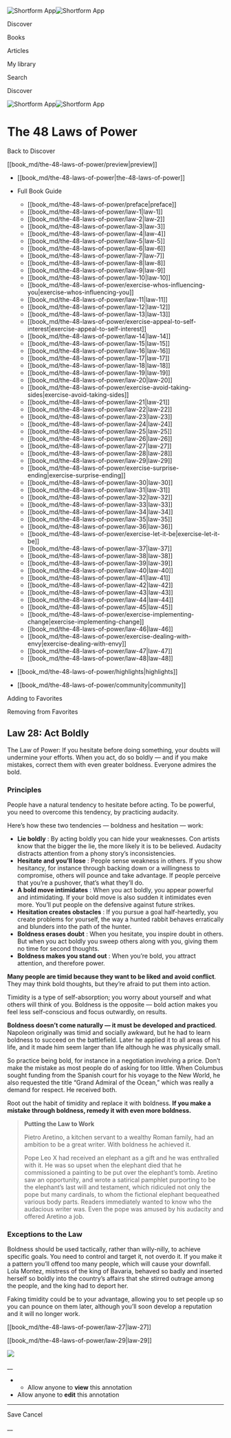 ![Shortform App](/img/logo.36a2399e.svg)![Shortform App](/img/logo-dark.70c1b072.svg)

Discover

Books

Articles

My library

Search

Discover

![Shortform App](/img/logo.36a2399e.svg)![Shortform App](/img/logo-dark.70c1b072.svg)

# The 48 Laws of Power

Back to Discover

[[book_md/the-48-laws-of-power/preview|preview]]

  * [[book_md/the-48-laws-of-power|the-48-laws-of-power]]
  * Full Book Guide

    * [[book_md/the-48-laws-of-power/preface|preface]]
    * [[book_md/the-48-laws-of-power/law-1|law-1]]
    * [[book_md/the-48-laws-of-power/law-2|law-2]]
    * [[book_md/the-48-laws-of-power/law-3|law-3]]
    * [[book_md/the-48-laws-of-power/law-4|law-4]]
    * [[book_md/the-48-laws-of-power/law-5|law-5]]
    * [[book_md/the-48-laws-of-power/law-6|law-6]]
    * [[book_md/the-48-laws-of-power/law-7|law-7]]
    * [[book_md/the-48-laws-of-power/law-8|law-8]]
    * [[book_md/the-48-laws-of-power/law-9|law-9]]
    * [[book_md/the-48-laws-of-power/law-10|law-10]]
    * [[book_md/the-48-laws-of-power/exercise-whos-influencing-you|exercise-whos-influencing-you]]
    * [[book_md/the-48-laws-of-power/law-11|law-11]]
    * [[book_md/the-48-laws-of-power/law-12|law-12]]
    * [[book_md/the-48-laws-of-power/law-13|law-13]]
    * [[book_md/the-48-laws-of-power/exercise-appeal-to-self-interest|exercise-appeal-to-self-interest]]
    * [[book_md/the-48-laws-of-power/law-14|law-14]]
    * [[book_md/the-48-laws-of-power/law-15|law-15]]
    * [[book_md/the-48-laws-of-power/law-16|law-16]]
    * [[book_md/the-48-laws-of-power/law-17|law-17]]
    * [[book_md/the-48-laws-of-power/law-18|law-18]]
    * [[book_md/the-48-laws-of-power/law-19|law-19]]
    * [[book_md/the-48-laws-of-power/law-20|law-20]]
    * [[book_md/the-48-laws-of-power/exercise-avoid-taking-sides|exercise-avoid-taking-sides]]
    * [[book_md/the-48-laws-of-power/law-21|law-21]]
    * [[book_md/the-48-laws-of-power/law-22|law-22]]
    * [[book_md/the-48-laws-of-power/law-23|law-23]]
    * [[book_md/the-48-laws-of-power/law-24|law-24]]
    * [[book_md/the-48-laws-of-power/law-25|law-25]]
    * [[book_md/the-48-laws-of-power/law-26|law-26]]
    * [[book_md/the-48-laws-of-power/law-27|law-27]]
    * [[book_md/the-48-laws-of-power/law-28|law-28]]
    * [[book_md/the-48-laws-of-power/law-29|law-29]]
    * [[book_md/the-48-laws-of-power/exercise-surprise-ending|exercise-surprise-ending]]
    * [[book_md/the-48-laws-of-power/law-30|law-30]]
    * [[book_md/the-48-laws-of-power/law-31|law-31]]
    * [[book_md/the-48-laws-of-power/law-32|law-32]]
    * [[book_md/the-48-laws-of-power/law-33|law-33]]
    * [[book_md/the-48-laws-of-power/law-34|law-34]]
    * [[book_md/the-48-laws-of-power/law-35|law-35]]
    * [[book_md/the-48-laws-of-power/law-36|law-36]]
    * [[book_md/the-48-laws-of-power/exercise-let-it-be|exercise-let-it-be]]
    * [[book_md/the-48-laws-of-power/law-37|law-37]]
    * [[book_md/the-48-laws-of-power/law-38|law-38]]
    * [[book_md/the-48-laws-of-power/law-39|law-39]]
    * [[book_md/the-48-laws-of-power/law-40|law-40]]
    * [[book_md/the-48-laws-of-power/law-41|law-41]]
    * [[book_md/the-48-laws-of-power/law-42|law-42]]
    * [[book_md/the-48-laws-of-power/law-43|law-43]]
    * [[book_md/the-48-laws-of-power/law-44|law-44]]
    * [[book_md/the-48-laws-of-power/law-45|law-45]]
    * [[book_md/the-48-laws-of-power/exercise-implementing-change|exercise-implementing-change]]
    * [[book_md/the-48-laws-of-power/law-46|law-46]]
    * [[book_md/the-48-laws-of-power/exercise-dealing-with-envy|exercise-dealing-with-envy]]
    * [[book_md/the-48-laws-of-power/law-47|law-47]]
    * [[book_md/the-48-laws-of-power/law-48|law-48]]
  * [[book_md/the-48-laws-of-power/highlights|highlights]]
  * [[book_md/the-48-laws-of-power/community|community]]



Adding to Favorites 

Removing from Favorites 

## Law 28: Act Boldly

The Law of Power: If you hesitate before doing something, your doubts will undermine your efforts. When you act, do so boldly — and if you make mistakes, correct them with even greater boldness. Everyone admires the bold.

### Principles

People have a natural tendency to hesitate before acting. To be powerful, you need to overcome this tendency, by practicing audacity.

Here’s how these two tendencies — boldness and hesitation — work:

  * **Lie boldly** : By acting boldly you can hide your weaknesses. Con artists know that the bigger the lie, the more likely it is to be believed. Audacity distracts attention from a phony story’s inconsistencies. 
  * **Hesitate and you’ll lose** : People sense weakness in others. If you show hesitancy, for instance through backing down or a willingness to compromise, others will pounce and take advantage. If people perceive that you’re a pushover, that’s what they’ll do.
  * **A bold move intimidates** : When you act boldly, you appear powerful and intimidating. If your bold move is also sudden it intimidates even more. You’ll put people on the defensive against future strikes.
  * **Hesitation creates obstacles** : If you pursue a goal half-heartedly, you create problems for yourself, the way a hunted rabbit behaves erratically and blunders into the path of the hunter.
  * **Boldness erases doubt** : When you hesitate, you inspire doubt in others. But when you act boldly you sweep others along with you, giving them no time for second thoughts.
  * **Boldness makes you stand out** : When you’re bold, you attract attention, and therefore power. 



**Many people are timid because they want to be liked and avoid conflict**. They may think bold thoughts, but they’re afraid to put them into action.

Timidity is a type of self-absorption; you worry about yourself and what others will think of you. Boldness is the opposite — bold action makes you feel less self-conscious and focus outwardly, on results.

**Boldness doesn’t come naturally — it must be developed and practiced**. Napoleon originally was timid and socially awkward, but he had to learn boldness to succeed on the battlefield. Later he applied it to all areas of his life, and it made him seem larger than life although he was physically small.

So practice being bold, for instance in a negotiation involving a price. Don’t make the mistake as most people do of asking for too little. When Columbus sought funding from the Spanish court for his voyage to the New World, he also requested the title “Grand Admiral of the Ocean,” which was really a demand for respect. He received both.

Root out the habit of timidity and replace it with boldness. **If you make a mistake through boldness, remedy it with even more boldness.**

> **Putting the Law to Work**
> 
> Pietro Aretino, a kitchen servant to a wealthy Roman family, had an ambition to be a great writer. With boldness he achieved it.
> 
> Pope Leo X had received an elephant as a gift and he was enthralled with it. He was so upset when the elephant died that he commissioned a painting to be put over the elephant’s tomb. Aretino saw an opportunity, and wrote a satirical pamphlet purporting to be the elephant’s last will and testament, which ridiculed not only the pope but many cardinals, to whom the fictional elephant bequeathed various body parts. Readers immediately wanted to know who the audacious writer was. Even the pope was amused by his audacity and offered Aretino a job.

### Exceptions to the Law

Boldness should be used tactically, rather than willy-nilly, to achieve specific goals. You need to control and target it, not overdo it. If you make it a pattern you’ll offend too many people, which will cause your downfall. Lola Montez, mistress of the king of Bavaria, behaved so badly and inserted herself so boldly into the country’s affairs that she stirred outrage among the people, and the king had to deport her.

Faking timidity could be to your advantage, allowing you to set people up so you can pounce on them later, although you’ll soon develop a reputation and it will no longer work.

[[book_md/the-48-laws-of-power/law-27|law-27]]

[[book_md/the-48-laws-of-power/law-29|law-29]]

![](https://bat.bing.com/action/0?ti=56018282&Ver=2&mid=70e2206c-6aa9-46fc-ae94-98a69ab389f0&sid=1711133063fa11eebdec89a8b8ae3bbc&vid=171147a063fa11eea7440fcfeb230d96&vids=0&msclkid=N&pi=0&lg=en-US&sw=800&sh=600&sc=24&nwd=1&tl=Shortform%20%7C%20Book&p=https%3A%2F%2Fwww.shortform.com%2Fapp%2Fbook%2Fthe-48-laws-of-power%2Flaw-28&r=&lt=526&evt=pageLoad&sv=1&rn=717528)

__

  *   * Allow anyone to **view** this annotation
  * Allow anyone to **edit** this annotation



* * *

Save Cancel

__



